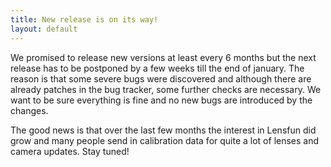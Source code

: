 ```yaml
---
title: New release is on its way!
layout: default
---
```


We promised to release new versions at least every 6 months but the next release has to be postponed by a few weeks till the end of january. The reason is that some severe bugs were discovered and although there are already patches in the bug tracker, some further checks are necessary. We want to be sure everything is fine and no new bugs are introduced by the changes.

The good news is that over the last few months the interest in Lensfun did grow and many people send in calibration data for quite a lot of lenses and camera updates. Stay tuned! 
